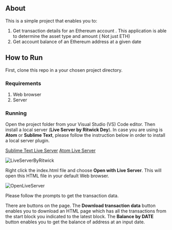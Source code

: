 ## About 

This is a simple project that enables you to:

1. Get transaction details for an Ethereum account . This application is able to determine the asset type and amount ( Not just ETH)
2. Get account balance of an Ethereum address at a given date

## How to Run

First, clone this repo in a your chosen project directory.

### Requirements 

1. Web browser 
2. Server

### Running 

Open the project folder from your Visual Studio (VS) Code editor. Then install a local server (**Live Server by Ritwick Dey**). In case you are using is **Atom** or **Sublime Text**, please follow the instruction below in order to install a local server plugin.

[Sublime Text Live Server](https://youtu.be/5CinAgQylao)
[Atom Live Server](https://atom.io/packages/atom-live-server)

![LiveServerByRitwick](https://private-user-images.githubusercontent.com/51446308/241419411-fda4be42-8f87-4dcc-b4cf-cacf27fd284c.png?jwt=eyJhbGciOiJIUzI1NiIsInR5cCI6IkpXVCJ9.eyJrZXkiOiJrZXkxIiwiZXhwIjoxNjg1MjEwOTA3LCJuYmYiOjE2ODUyMTA2MDcsInBhdGgiOiIvNTE0NDYzMDgvMjQxNDE5NDExLWZkYTRiZTQyLThmODctNGRjYy1iNGNmLWNhY2YyN2ZkMjg0Yy5wbmc_WC1BbXotQWxnb3JpdGhtPUFXUzQtSE1BQy1TSEEyNTYmWC1BbXotQ3JlZGVudGlhbD1BS0lBSVdOSllBWDRDU1ZFSDUzQSUyRjIwMjMwNTI3JTJGdXMtZWFzdC0xJTJGczMlMkZhd3M0X3JlcXVlc3QmWC1BbXotRGF0ZT0yMDIzMDUyN1QxODAzMjdaJlgtQW16LUV4cGlyZXM9MzAwJlgtQW16LVNpZ25hdHVyZT01NmJmNWFjM2IxMzAwYjU4YTQ0ZDI5NThlNGU0Y2IxMmYyYTRiMTk0OGI1YTUwMWU3NmJjMjM5NmZiMTk3MjgxJlgtQW16LVNpZ25lZEhlYWRlcnM9aG9zdCJ9.gh3toMgkrjRfPhkIFqOGe1-pJfdyTKoxHovYWxjGrDo)

Right click the index.html file and choose **Open with Live Server**. This will open this HTML file in your default Web browser.

![OpenLiveServer](https://private-user-images.githubusercontent.com/51446308/241419044-cc19bd59-d8b8-487a-9556-b6c356503c77.png?jwt=eyJhbGciOiJIUzI1NiIsInR5cCI6IkpXVCJ9.eyJrZXkiOiJrZXkxIiwiZXhwIjoxNjg1MjEwNzYxLCJuYmYiOjE2ODUyMTA0NjEsInBhdGgiOiIvNTE0NDYzMDgvMjQxNDE5MDQ0LWNjMTliZDU5LWQ4YjgtNDg3YS05NTU2LWI2YzM1NjUwM2M3Ny5wbmc_WC1BbXotQWxnb3JpdGhtPUFXUzQtSE1BQy1TSEEyNTYmWC1BbXotQ3JlZGVudGlhbD1BS0lBSVdOSllBWDRDU1ZFSDUzQSUyRjIwMjMwNTI3JTJGdXMtZWFzdC0xJTJGczMlMkZhd3M0X3JlcXVlc3QmWC1BbXotRGF0ZT0yMDIzMDUyN1QxODAxMDFaJlgtQW16LUV4cGlyZXM9MzAwJlgtQW16LVNpZ25hdHVyZT1lY2FkOWNmZjhjNWNlNDE3N2FiMjY1YjFhMzEzYTJjYjBlYTIyNDJkZTFlZTc0ODBlZDE1OThkYmM1NGM0MWMyJlgtQW16LVNpZ25lZEhlYWRlcnM9aG9zdCJ9.ZaE-2hflpkakIUYoEOQa3gdTxDNU0c2jg069xlUVeYw)


Please follow the prompts to get the transaction data.

There are buttons on the page. The **Download transaction data** button enables you to download an HTML page which has all the transactions from the start block you indicated to the latest block. The **Balance by DATE** button enables you to get the balance of address at an input date.

